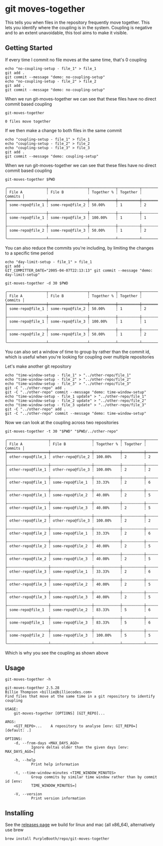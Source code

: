# git moves-together

This tells you when files in the repository frequently move together.
This lets you identify where the coupling is in the system. Coupling is
negative and to an extent unavoidable, this tool aims to make it
visible.

## Getting Started

If every time I commit no file moves at the same time, that's 0 coupling

``` shell,script(name="no-coupling-setup",expected_exit_code=0)
echo "no-coupling-setup - file_1" > file_1
git add .
git commit --message "demo: no-coupling-setup"
echo "no-coupling-setup - file_2" > file_2
git add .
git commit --message "demo: no-coupling-setup"
```

When we run git-moves-together we can see that these files have no
direct commit based coupling

``` shell,script(name="no-coupling",expected_exit_code=0)
git-moves-together
```

``` text,verify(script_name="no-coupling",stream=stdout)
0 files move together
```

If we then make a change to both files in the same commit

``` shell,script(name="coupling-setup",expected_exit_code=0)
echo "coupling-setup - file_1" > file_1
echo "coupling-setup - file_2" > file_2
echo "coupling-setup - file_3" > file_3
git add .
git commit --message "demo: coupling-setup"
```

When we run git-moves-together we can see that these files have no
direct commit based coupling

``` shell,script(name="coupling",expected_exit_code=0)
git-moves-together $PWD
```

``` text,verify(script_name="coupling",stream=stdout)
╭──────────────────┬──────────────────┬────────────┬──────────┬─────────╮
│ File A           ┆ File B           ┆ Together % ┆ Together ┆ Commits │
╞══════════════════╪══════════════════╪════════════╪══════════╪═════════╡
│ some-repo@file_1 ┆ some-repo@file_2 ┆ 50.00%     ┆ 1        ┆ 2       │
├╌╌╌╌╌╌╌╌╌╌╌╌╌╌╌╌╌╌┼╌╌╌╌╌╌╌╌╌╌╌╌╌╌╌╌╌╌┼╌╌╌╌╌╌╌╌╌╌╌╌┼╌╌╌╌╌╌╌╌╌╌┼╌╌╌╌╌╌╌╌╌┤
│ some-repo@file_1 ┆ some-repo@file_3 ┆ 100.00%    ┆ 1        ┆ 1       │
├╌╌╌╌╌╌╌╌╌╌╌╌╌╌╌╌╌╌┼╌╌╌╌╌╌╌╌╌╌╌╌╌╌╌╌╌╌┼╌╌╌╌╌╌╌╌╌╌╌╌┼╌╌╌╌╌╌╌╌╌╌┼╌╌╌╌╌╌╌╌╌┤
│ some-repo@file_2 ┆ some-repo@file_3 ┆ 50.00%     ┆ 1        ┆ 2       │
╰──────────────────┴──────────────────┴────────────┴──────────┴─────────╯
```

You can also reduce the commits you're including, by limiting the
changes to a specific time period

``` shell,script(name="day-limit-setup",expected_exit_code=0)
echo "day-limit-setup - file_1" > file_1
git add .
GIT_COMMITTER_DATE="2005-04-07T22:13:13" git commit --message "demo: day-limit-setup"
```

``` shell,script(name="day-limit",expected_exit_code=0)
git-moves-together -d 30 $PWD
```

``` text,verify(script_name="day-limit",stream=stdout)
╭──────────────────┬──────────────────┬────────────┬──────────┬─────────╮
│ File A           ┆ File B           ┆ Together % ┆ Together ┆ Commits │
╞══════════════════╪══════════════════╪════════════╪══════════╪═════════╡
│ some-repo@file_1 ┆ some-repo@file_2 ┆ 50.00%     ┆ 1        ┆ 2       │
├╌╌╌╌╌╌╌╌╌╌╌╌╌╌╌╌╌╌┼╌╌╌╌╌╌╌╌╌╌╌╌╌╌╌╌╌╌┼╌╌╌╌╌╌╌╌╌╌╌╌┼╌╌╌╌╌╌╌╌╌╌┼╌╌╌╌╌╌╌╌╌┤
│ some-repo@file_1 ┆ some-repo@file_3 ┆ 100.00%    ┆ 1        ┆ 1       │
├╌╌╌╌╌╌╌╌╌╌╌╌╌╌╌╌╌╌┼╌╌╌╌╌╌╌╌╌╌╌╌╌╌╌╌╌╌┼╌╌╌╌╌╌╌╌╌╌╌╌┼╌╌╌╌╌╌╌╌╌╌┼╌╌╌╌╌╌╌╌╌┤
│ some-repo@file_2 ┆ some-repo@file_3 ┆ 50.00%     ┆ 1        ┆ 2       │
╰──────────────────┴──────────────────┴────────────┴──────────┴─────────╯
```

You can also set a window of time to group by rather than the commit id,
which is useful when you're looking for coupling over multiple
repositories

Let's make another git repository

``` shell,script(name="time-windo-setup",expected_exit_code=0)
echo "time-window-setup - file_1" > "../other-repo/file_1"
echo "time-window-setup - file_2" > "../other-repo/file_2"
echo "time-window-setup - file_3" > "../other-repo/file_3"
git -C "../other-repo" add .
git -C "../other-repo" commit --message "demo: time-window-setup"
echo "time-window-setup - file_1 update" > "../other-repo/file_1"
echo "time-window-setup - file_2 update" > "../other-repo/file_2"
echo "time-window-setup - file_3 update" > "../other-repo/file_3"
git -C "../other-repo" add .
git -C "../other-repo" commit --message "demo: time-window-setup"
```

Now we can look at the coupling across two repositories

``` shell,script(name="time-window",expected_exit_code=0)
git-moves-together -t 30 "$PWD" "$PWD/../other-repo"
```

``` text,verify(script_name="time-window",stream=stdout)
╭───────────────────┬───────────────────┬────────────┬──────────┬─────────╮
│ File A            ┆ File B            ┆ Together % ┆ Together ┆ Commits │
╞═══════════════════╪═══════════════════╪════════════╪══════════╪═════════╡
│ other-repo@file_1 ┆ other-repo@file_2 ┆ 100.00%    ┆ 2        ┆ 2       │
├╌╌╌╌╌╌╌╌╌╌╌╌╌╌╌╌╌╌╌┼╌╌╌╌╌╌╌╌╌╌╌╌╌╌╌╌╌╌╌┼╌╌╌╌╌╌╌╌╌╌╌╌┼╌╌╌╌╌╌╌╌╌╌┼╌╌╌╌╌╌╌╌╌┤
│ other-repo@file_1 ┆ other-repo@file_3 ┆ 100.00%    ┆ 2        ┆ 2       │
├╌╌╌╌╌╌╌╌╌╌╌╌╌╌╌╌╌╌╌┼╌╌╌╌╌╌╌╌╌╌╌╌╌╌╌╌╌╌╌┼╌╌╌╌╌╌╌╌╌╌╌╌┼╌╌╌╌╌╌╌╌╌╌┼╌╌╌╌╌╌╌╌╌┤
│ other-repo@file_1 ┆ some-repo@file_1  ┆ 33.33%     ┆ 2        ┆ 6       │
├╌╌╌╌╌╌╌╌╌╌╌╌╌╌╌╌╌╌╌┼╌╌╌╌╌╌╌╌╌╌╌╌╌╌╌╌╌╌╌┼╌╌╌╌╌╌╌╌╌╌╌╌┼╌╌╌╌╌╌╌╌╌╌┼╌╌╌╌╌╌╌╌╌┤
│ other-repo@file_1 ┆ some-repo@file_2  ┆ 40.00%     ┆ 2        ┆ 5       │
├╌╌╌╌╌╌╌╌╌╌╌╌╌╌╌╌╌╌╌┼╌╌╌╌╌╌╌╌╌╌╌╌╌╌╌╌╌╌╌┼╌╌╌╌╌╌╌╌╌╌╌╌┼╌╌╌╌╌╌╌╌╌╌┼╌╌╌╌╌╌╌╌╌┤
│ other-repo@file_1 ┆ some-repo@file_3  ┆ 40.00%     ┆ 2        ┆ 5       │
├╌╌╌╌╌╌╌╌╌╌╌╌╌╌╌╌╌╌╌┼╌╌╌╌╌╌╌╌╌╌╌╌╌╌╌╌╌╌╌┼╌╌╌╌╌╌╌╌╌╌╌╌┼╌╌╌╌╌╌╌╌╌╌┼╌╌╌╌╌╌╌╌╌┤
│ other-repo@file_2 ┆ other-repo@file_3 ┆ 100.00%    ┆ 2        ┆ 2       │
├╌╌╌╌╌╌╌╌╌╌╌╌╌╌╌╌╌╌╌┼╌╌╌╌╌╌╌╌╌╌╌╌╌╌╌╌╌╌╌┼╌╌╌╌╌╌╌╌╌╌╌╌┼╌╌╌╌╌╌╌╌╌╌┼╌╌╌╌╌╌╌╌╌┤
│ other-repo@file_2 ┆ some-repo@file_1  ┆ 33.33%     ┆ 2        ┆ 6       │
├╌╌╌╌╌╌╌╌╌╌╌╌╌╌╌╌╌╌╌┼╌╌╌╌╌╌╌╌╌╌╌╌╌╌╌╌╌╌╌┼╌╌╌╌╌╌╌╌╌╌╌╌┼╌╌╌╌╌╌╌╌╌╌┼╌╌╌╌╌╌╌╌╌┤
│ other-repo@file_2 ┆ some-repo@file_2  ┆ 40.00%     ┆ 2        ┆ 5       │
├╌╌╌╌╌╌╌╌╌╌╌╌╌╌╌╌╌╌╌┼╌╌╌╌╌╌╌╌╌╌╌╌╌╌╌╌╌╌╌┼╌╌╌╌╌╌╌╌╌╌╌╌┼╌╌╌╌╌╌╌╌╌╌┼╌╌╌╌╌╌╌╌╌┤
│ other-repo@file_2 ┆ some-repo@file_3  ┆ 40.00%     ┆ 2        ┆ 5       │
├╌╌╌╌╌╌╌╌╌╌╌╌╌╌╌╌╌╌╌┼╌╌╌╌╌╌╌╌╌╌╌╌╌╌╌╌╌╌╌┼╌╌╌╌╌╌╌╌╌╌╌╌┼╌╌╌╌╌╌╌╌╌╌┼╌╌╌╌╌╌╌╌╌┤
│ other-repo@file_3 ┆ some-repo@file_1  ┆ 33.33%     ┆ 2        ┆ 6       │
├╌╌╌╌╌╌╌╌╌╌╌╌╌╌╌╌╌╌╌┼╌╌╌╌╌╌╌╌╌╌╌╌╌╌╌╌╌╌╌┼╌╌╌╌╌╌╌╌╌╌╌╌┼╌╌╌╌╌╌╌╌╌╌┼╌╌╌╌╌╌╌╌╌┤
│ other-repo@file_3 ┆ some-repo@file_2  ┆ 40.00%     ┆ 2        ┆ 5       │
├╌╌╌╌╌╌╌╌╌╌╌╌╌╌╌╌╌╌╌┼╌╌╌╌╌╌╌╌╌╌╌╌╌╌╌╌╌╌╌┼╌╌╌╌╌╌╌╌╌╌╌╌┼╌╌╌╌╌╌╌╌╌╌┼╌╌╌╌╌╌╌╌╌┤
│ other-repo@file_3 ┆ some-repo@file_3  ┆ 40.00%     ┆ 2        ┆ 5       │
├╌╌╌╌╌╌╌╌╌╌╌╌╌╌╌╌╌╌╌┼╌╌╌╌╌╌╌╌╌╌╌╌╌╌╌╌╌╌╌┼╌╌╌╌╌╌╌╌╌╌╌╌┼╌╌╌╌╌╌╌╌╌╌┼╌╌╌╌╌╌╌╌╌┤
│ some-repo@file_1  ┆ some-repo@file_2  ┆ 83.33%     ┆ 5        ┆ 6       │
├╌╌╌╌╌╌╌╌╌╌╌╌╌╌╌╌╌╌╌┼╌╌╌╌╌╌╌╌╌╌╌╌╌╌╌╌╌╌╌┼╌╌╌╌╌╌╌╌╌╌╌╌┼╌╌╌╌╌╌╌╌╌╌┼╌╌╌╌╌╌╌╌╌┤
│ some-repo@file_1  ┆ some-repo@file_3  ┆ 83.33%     ┆ 5        ┆ 6       │
├╌╌╌╌╌╌╌╌╌╌╌╌╌╌╌╌╌╌╌┼╌╌╌╌╌╌╌╌╌╌╌╌╌╌╌╌╌╌╌┼╌╌╌╌╌╌╌╌╌╌╌╌┼╌╌╌╌╌╌╌╌╌╌┼╌╌╌╌╌╌╌╌╌┤
│ some-repo@file_2  ┆ some-repo@file_3  ┆ 100.00%    ┆ 5        ┆ 5       │
╰───────────────────┴───────────────────┴────────────┴──────────┴─────────╯
```

Which is why you see the coupling as shown above

## Usage

``` shell,script(name="help",expected_exit_code=0)
git-moves-together -h
```

``` text,verify(script_name="help",stream=stdout)
git-moves-together 2.5.28
Billie Thompson <billie@billiecodes.com>
Find files that move at the same time in a git repository to identify coupling

USAGE:
    git-moves-together [OPTIONS] [GIT_REPO]...

ARGS:
    <GIT_REPO>...    A repository to analyse [env: GIT_REPO=] [default: .]

OPTIONS:
    -d, --from-days <MAX_DAYS_AGO>
            Ignore deltas older than the given days [env: MAX_DAYS_AGO=]

    -h, --help
            Print help information

    -t, --time-window-minutes <TIME_WINDOW_MINUTES>
            Group commits by similar time window rather than by commit id [env:
            TIME_WINDOW_MINUTES=]

    -V, --version
            Print version information
```

## Installing

See the [releases
page](https://github.com/PurpleBooth/ellipsis/releases/latest) we build
for linux and mac (all x86_64), alternatively use brew

``` shell,skip()
brew install PurpleBooth/repo/git-moves-together
```
